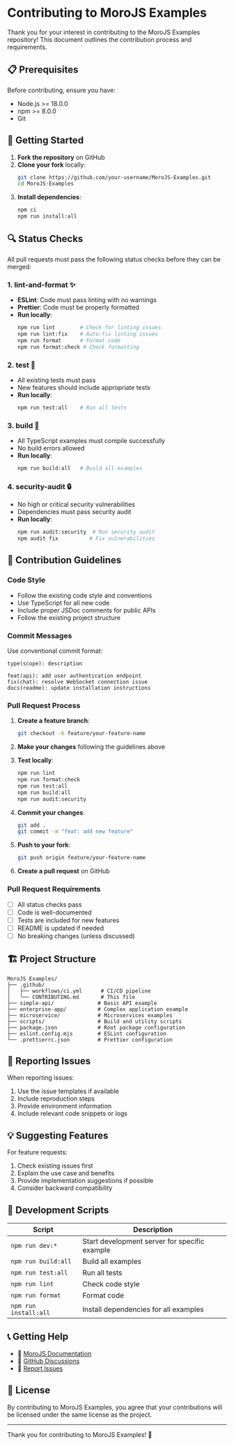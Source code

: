 # Contributing to MoroJS Examples

Thank you for your interest in contributing to the MoroJS Examples repository! This document outlines the contribution process and requirements.

## 📋 Prerequisites

Before contributing, ensure you have:

- Node.js >= 18.0.0
- npm >= 8.0.0
- Git

## 🚀 Getting Started

1. **Fork the repository** on GitHub
2. **Clone your fork** locally:
   ```bash
   git clone https://github.com/your-username/MoroJS-Examples.git
   cd MoroJS-Examples
   ```
3. **Install dependencies**:
   ```bash
   npm ci
   npm run install:all
   ```

## 🔍 Status Checks

All pull requests must pass the following status checks before they can be merged:

### 1. **lint-and-format** ✨
- **ESLint**: Code must pass linting with no warnings
- **Prettier**: Code must be properly formatted
- **Run locally**:
  ```bash
  npm run lint        # Check for linting issues
  npm run lint:fix    # Auto-fix linting issues
  npm run format      # Format code
  npm run format:check # Check formatting
  ```

### 2. **test** 🧪
- All existing tests must pass
- New features should include appropriate tests
- **Run locally**:
  ```bash
  npm run test:all    # Run all tests
  ```

### 3. **build** 🔨
- All TypeScript examples must compile successfully
- No build errors allowed
- **Run locally**:
  ```bash
  npm run build:all   # Build all examples
  ```

### 4. **security-audit** 🔒
- No high or critical security vulnerabilities
- Dependencies must pass security audit
- **Run locally**:
  ```bash
  npm run audit:security  # Run security audit
  npm audit fix          # Fix vulnerabilities
  ```

## 📝 Contribution Guidelines

### Code Style
- Follow the existing code style and conventions
- Use TypeScript for all new code
- Include proper JSDoc comments for public APIs
- Follow the existing project structure

### Commit Messages
Use conventional commit format:
```
type(scope): description

feat(api): add user authentication endpoint
fix(chat): resolve WebSocket connection issue
docs(readme): update installation instructions
```

### Pull Request Process

1. **Create a feature branch**:
   ```bash
   git checkout -b feature/your-feature-name
   ```

2. **Make your changes** following the guidelines above

3. **Test locally**:
   ```bash
   npm run lint
   npm run format:check
   npm run test:all
   npm run build:all
   npm run audit:security
   ```

4. **Commit your changes**:
   ```bash
   git add .
   git commit -m "feat: add new feature"
   ```

5. **Push to your fork**:
   ```bash
   git push origin feature/your-feature-name
   ```

6. **Create a pull request** on GitHub

### Pull Request Requirements

- [ ] All status checks pass
- [ ] Code is well-documented
- [ ] Tests are included for new features
- [ ] README is updated if needed
- [ ] No breaking changes (unless discussed)

## 🏗️ Project Structure

```
MoroJS Examples/
├── .github/
│   ├── workflows/ci.yml      # CI/CD pipeline
│   └── CONTRIBUTING.md       # This file
├── simple-api/              # Basic API example
├── enterprise-app/          # Complex application example
├── microservice/            # Microservices examples
├── scripts/                 # Build and utility scripts
├── package.json             # Root package configuration
├── eslint.config.mjs        # ESLint configuration
└── .prettierrc.json         # Prettier configuration
```

## 🐛 Reporting Issues

When reporting issues:
1. Use the issue templates if available
2. Include reproduction steps
3. Provide environment information
4. Include relevant code snippets or logs

## 💡 Suggesting Features

For feature requests:
1. Check existing issues first
2. Explain the use case and benefits
3. Provide implementation suggestions if possible
4. Consider backward compatibility

## 🔧 Development Scripts

| Script | Description |
|--------|-------------|
| `npm run dev:*` | Start development server for specific example |
| `npm run build:all` | Build all examples |
| `npm run test:all` | Run all tests |
| `npm run lint` | Check code style |
| `npm run format` | Format code |
| `npm run install:all` | Install dependencies for all examples |

## 📞 Getting Help

- 📖 [MoroJS Documentation](https://github.com/morojs/moro)
- 💬 [GitHub Discussions](https://github.com/morojs/MoroJS-Examples/discussions)
- 🐛 [Report Issues](https://github.com/morojs/MoroJS-Examples/issues)

## 📜 License

By contributing to MoroJS Examples, you agree that your contributions will be licensed under the same license as the project.

---

Thank you for contributing to MoroJS Examples! 🎉 